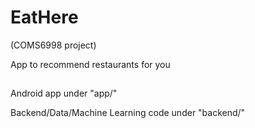 # EatHere 
(COMS6998 project)

App to recommend restaurants for you

##
Android app under "app/"

Backend/Data/Machine Learning code under "backend/"
